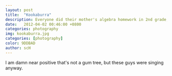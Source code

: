 ```yaml
---
layout: post
title:  "Kookaburra"
description: Everyone did their mother's algebra homework in 2nd grade, right?
date:   2012-04-02 00:46:00 +0800
categories: photography
img: kookaburra.jpg
categories: [photography]
color: 9DDBAD
author: scH
---
```


I am damn near positive that's not a gum tree, but these guys were singing anyway.

